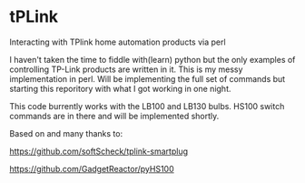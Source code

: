 # tPLink
Interacting with TPlink home automation products via perl

I haven't taken the time to fiddle with(learn) python but the only examples of controlling TP-Link products are written in it. This is my messy implementation in perl. Will be implementing the full set of commands but starting this reporitory with what I got working in one night.

This code burrently works with the LB100 and LB130 bulbs. HS100 switch commands are in there and will be implemented shortly.

Based on and many thanks to:

https://github.com/softScheck/tplink-smartplug

https://github.com/GadgetReactor/pyHS100
